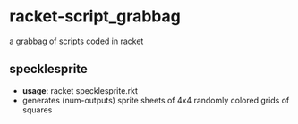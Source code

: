 # racket-script_grabbag
a grabbag of scripts coded in racket

## specklesprite
- **usage**: racket specklesprite.rkt <num-outputs>
- generates (num-outputs) sprite sheets of 4x4 randomly colored grids of squares
